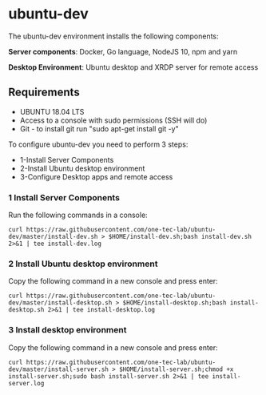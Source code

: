 # ubuntu-dev

The ubuntu-dev environment installs the following components:

**Server components**: Docker, Go language, NodeJS 10, npm and yarn

**Desktop Environment**: Ubuntu desktop and XRDP server for remote access


## Requirements ##
* UBUNTU 18.04 LTS
* Access to a console with sudo permissions (SSH will do)
* Git - to install git run "sudo apt-get install git -y"

To configure ubuntu-dev you need to perform 3 steps:
* 1-Install Server Components 
* 2-Install Ubuntu desktop environment
* 3-Configure Desktop apps and remote access

### 1 Install Server Components
Run the following commands in a console: 

    curl https://raw.githubusercontent.com/one-tec-lab/ubuntu-dev/master/install-dev.sh > $HOME/install-dev.sh;bash install-dev.sh 2>&1 | tee install-dev.log

### 2 Install Ubuntu desktop environment

Copy the following command in a new console and press enter: 
    
    curl https://raw.githubusercontent.com/one-tec-lab/ubuntu-dev/master/install-desktop.sh > $HOME/install-desktop.sh;bash install-desktop.sh 2>&1 | tee install-desktop.log
    
### 3 Install desktop environment

Copy the following command in a new console and press enter: 
    
    curl https://raw.githubusercontent.com/one-tec-lab/ubuntu-dev/master/install-server.sh > $HOME/install-server.sh;chmod +x install-server.sh;sudo bash install-server.sh 2>&1 | tee install-server.log

